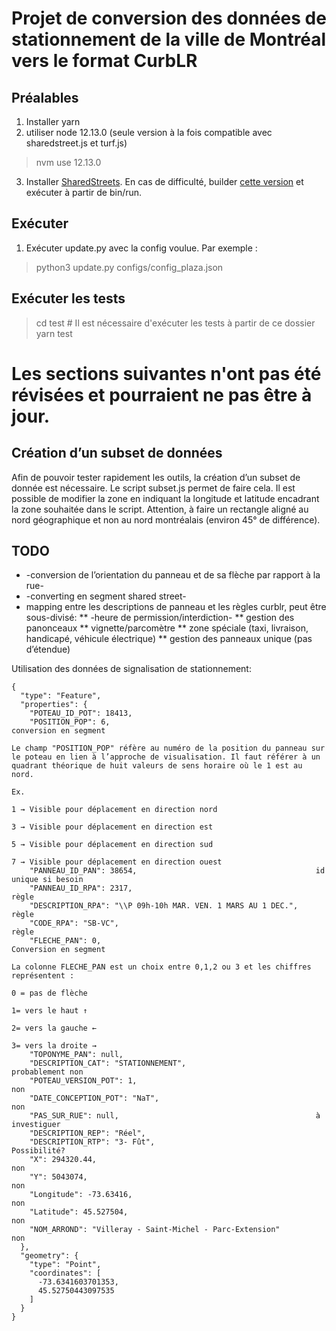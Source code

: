 # Projet de conversion des données de stationnement de la ville de Montréal vers le format CurbLR


## Préalables
1. Installer yarn
2. utiliser node 12.13.0 (seule version à la fois compatible avec sharedstreet.js et turf.js)
> nvm use 12.13.0
3. Installer [SharedStreets](https://github.com/sharedstreets/sharedstreets-js). En cas de difficulté, builder [cette version](https://github.com/idillon-sfl/sharedstreets-js/tree/make-it-work-again) et exécuter à partir de bin/run.

## Exécuter
1. Exécuter update.py avec la config voulue. Par exemple :
> python3 update.py configs/config_plaza.json

## Exécuter les tests
> cd test # Il est nécessaire d'exécuter les tests à partir de ce dossier  
> yarn test

# Les sections suivantes n'ont pas été révisées et pourraient ne pas être à jour.

## Création d’un subset de données
Afin de pouvoir tester rapidement les outils, la création d’un subset de donnée est nécessaire. Le script subset.js permet de faire cela. Il est possible de modifier la zone en indiquant la longitude et latitude encadrant la zone souhaitée dans le script. Attention, à faire un rectangle aligné au nord géographique et non au nord montréalais (environ 45° de différence).


## TODO


* -conversion de l’orientation du panneau et de sa flèche par rapport à la rue-
* -converting en segment shared street-
* mapping entre les descriptions de panneau et les règles curblr, peut être sous-divisé: 
** -heure de permission/interdiction-
** gestion des panonceaux
** vignette/parcomètre
** zone spéciale (taxi, livraison, handicapé, véhicule électrique)
** gestion des panneaux unique (pas d’étendue)




Utilisation des données de signalisation de stationnement:


    {
      "type": "Feature",
      "properties": {
        "POTEAU_ID_POT": 18413,                                         
        "POSITION_POP": 6,                                              conversion en segment
                                                                            Le champ "POSITION_POP" réfère au numéro de la position du panneau sur le poteau en lien à l’approche de visualisation. Il faut référer à un quadrant théorique de huit valeurs de sens horaire où le 1 est au nord.
                                                                            Ex.
                                                                            1 → Visible pour déplacement en direction nord
                                                                            3 → Visible pour déplacement en direction est
                                                                            5 → Visible pour déplacement en direction sud
                                                                            7 → Visible pour déplacement en direction ouest
        "PANNEAU_ID_PAN": 38654,                                        id unique si besoin
        "PANNEAU_ID_RPA": 2317,                                         règle
        "DESCRIPTION_RPA": "\\P 09h-10h MAR. VEN. 1 MARS AU 1 DEC.",    règle
        "CODE_RPA": "SB-VC",                                            règle
        "FLECHE_PAN": 0,                                                Conversion en segment
                                                                            La colonne FLECHE_PAN est un choix entre 0,1,2 ou 3 et les chiffres représentent :
                                                                            0 = pas de flèche
                                                                            1= vers le haut ↑
                                                                            2= vers la gauche ←
                                                                            3= vers la droite →
        "TOPONYME_PAN": null,                                           
        "DESCRIPTION_CAT": "STATIONNEMENT",                             probablement non
        "POTEAU_VERSION_POT": 1,                                        non
        "DATE_CONCEPTION_POT": "NaT",                                   non
        "PAS_SUR_RUE": null,                                            à investiguer
        "DESCRIPTION_REP": "Réel",                                      
        "DESCRIPTION_RTP": "3- Fût",                                    Possibilité?
        "X": 294320.44,                                                 non
        "Y": 5043074,                                                   non
        "Longitude": -73.63416,                                         non
        "Latitude": 45.527504,                                          non
        "NOM_ARROND": "Villeray - Saint-Michel - Parc-Extension"        non
      },
      "geometry": {
        "type": "Point",
        "coordinates": [
          -73.6341603701353,
          45.52750443097535
        ]
      }
    }
